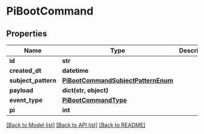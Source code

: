 # PiBootCommand


## Properties
Name | Type | Description | Notes
------------ | ------------- | ------------- | -------------
**id** | **str** |  | [optional] 
**created_dt** | **datetime** |  | [optional] 
**subject_pattern** | [**PiBootCommandSubjectPatternEnum**](PiBootCommandSubjectPatternEnum.md) |  | 
**payload** | **dict(str, object)** |  | [optional] 
**event_type** | [**PiBootCommandType**](PiBootCommandType.md) |  | 
**pi** | **int** |  | 

[[Back to Model list]](../README.md#documentation-for-models) [[Back to API list]](../README.md#documentation-for-api-endpoints) [[Back to README]](../README.md)


